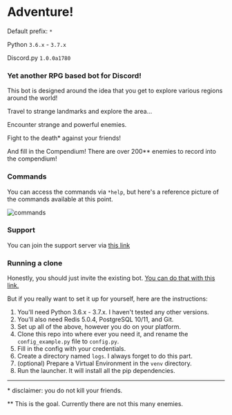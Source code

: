 # Adventure!
Default prefix: `*`

Python `3.6.x` - `3.7.x`

Discord.py `1.0.0a1780`


### Yet another RPG based bot for Discord!
This bot is designed around the idea that you get to explore various regions around the world!

Travel to strange landmarks and explore the area...

Encounter strange and powerful enemies.

Fight to the death\* against your friends!

And fill in the Compendium! There are over 200\*\* enemies to record into the compendium!

### Commands

You can access the commands via `*help`, but here's a reference picture of the commands available
at this point.

![commands](https://cdn.discordapp.com/attachments/561390634863165450/562114031637364758/unknown.png)

### Support
You can join the support server via [this link](https://discord.gg/hkweDCD)

### Running a clone
Honestly, you should just invite the existing bot.
[You can do that with this link.](https://discordapp.com/api/oauth2/authorize?client_id=482373088109920266&permissions=388160&scope=bot)

But if you really want to set it up for yourself, here are the instructions:

1. You'll need Python 3.6.x - 3.7.x. I haven't tested any other versions.
2. You'll also need Redis 5.0.4, PostgreSQL 10/11, and Git.
3. Set up all of the above, however you do on your platform.
4. Clone this repo into where ever you need it, and rename the `config_example.py`
file to `config.py`.
5. Fill in the config with your credentials.
6. Create a directory named `logs`. I always forget to do this part.
7. (optional) Prepare a Virtual Environment in the `venv` directory.
8. Run the launcher. It will install all the pip dependencies.

---

\* disclaimer: you do not kill your friends.

\*\* This is the goal. Currently there are not this many enemies.